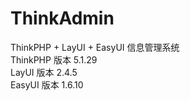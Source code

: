# ThinkAdmin
ThinkPHP + LayUI + EasyUI 信息管理系统</br>
ThinkPHP 版本 5.1.29 </br>
LayUI    版本 2.4.5  </br>
EasyUI    版本 1.6.10  </br>
